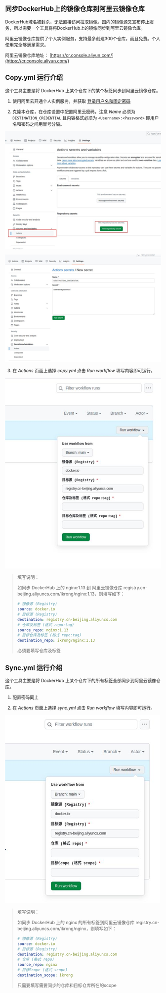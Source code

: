## 同步DockerHub上的镜像仓库到阿里云镜像仓库

DockerHub域名被封杀，无法直接访问拉取镜像。国内的镜像源又宣布停止服务，所以需要一个工具将将DockerHub上的镜像同步到阿里云镜像仓库。

阿里云镜像仓库提供了个人实例服务，支持最多创建300个仓库，而且免费。个人使用完全够满足需求。

阿里云镜像仓库地址： [https://cr.console.aliyun.com/](https://cr.console.aliyun.com/)

## Copy.yml 运行介绍

这个工具主要是将 DockerHub 上某个仓库下的某个标签同步到阿里云镜像仓库。

1. 使用阿里云开通个人实例服务，并获取 [登录用户名和固定密码](https://cr.console.aliyun.com/cn-hangzhou/instance/credentials)

2. 克隆本仓库，在仓库设置中配置阿里云密码，注意 *Name* 必须为 `DESTINATION_CREDENTIAL` 且内容格式必须为 `<Username>:<Password>` 即用户名和密码之间用冒号分隔。

![配置密码页面](assets/settings-actions-secrets.jpg)

![配置内容](assets/new-secret.jpg)

3. 在 *Actions* 页面上选择 *copy.yml* 点击 *Run workflow* 填写内容即可运行。

![Run Copy workflow](assets/copy.jpg)

> 填写说明：
>
> 如同步 DockerHub 上的 nginx:1.13 到 阿里云镜像仓库 registry.cn-beijing.aliyuncs.com/ikrong/nginx:1.13，则填写如下：
>
> ```yaml
> # 镜像源 (Registry)
> source: docker.io
> # 目标源 (Registry)
> destination: registry.cn-beijing.aliyuncs.com
> # 仓库及标签 (格式 repo:tag)
> source_repo: nginx:1.13
> # 目标仓库及标签 (格式 repo:tag)
> destination_repo: ikrong/nginx:1.13
> ```
> 必须要填写仓库及标签

## Sync.yml 运行介绍

这个工具主要是将 DockerHub 上某个仓库下的所有标签全部同步到阿里云镜像仓库。

1. 配置密码同上

2. 在 *Actions* 页面上选择 *sync.yml* 点击 *Run workflow* 填写内容即可运行。

![RUN Sync workflow](assets/sync.jpg)

> 填写说明：
>
> 如同步 DockerHub 上的 nginx 的所有标签到阿里云镜像仓库 registry.cn-beijing.aliyuncs.com/ikrong/nginx，则填写如下：
>
> ```yaml
> # 镜像源 (Registry)
> source: docker.io
> # 目标源 (Registry)
> destination: registry.cn-beijing.aliyuncs.com
> # 仓库 (格式 repo)
> source_repo: nginx
> # 目标Scope (格式 scope)
> destination_scope: ikrong
> ```
> 只需要填写需要同步的仓库和目标仓库所在的scope
